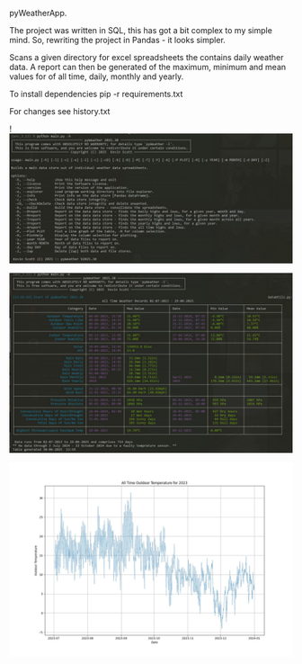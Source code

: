  pyWeatherApp.

The project was written in SQL, this has got a bit complex to my simple mind.
So, rewriting the project in Pandas - it looks simpler.

Scans a given directory for excel spreadsheets the contains daily weather data.
A report can then be generated of the maximum, minimum and mean values for of all time, daily, monthly and yearly.

To install dependencies pip -r requirements.txt

For changes see history.txt

!![arguments.jpg](resources\arguments.jpg)

![allTimeRecords.jpg](resources\allTimeRecords.jpg)

![](resources/Tempratures_2023.jpg)
